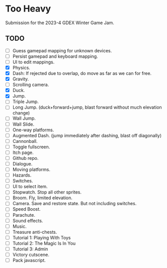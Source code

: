 # Too Heavy

Submission for the 2023-4 GDEX Winter Game Jam.

## TODO

- [ ] Guess gamepad mapping for unknown devices.
- [ ] Persist gamepad and keyboard mapping.
- [ ] UI to edit mappings.
- [x] Physics.
- [x] Dash: If rejected due to overlap, do move as far as we can for free.
- [x] Gravity.
- [ ] Scrolling camera.
- [x] Duck.
- [x] Jump.
- [ ] Triple Jump.
- [ ] Long Jump. (duck+forward+jump, blast forward without much elevation change)
- [ ] Wall Jump.
- [ ] Wall Slide.
- [ ] One-way platforms.
- [ ] Augmented Dash. (jump immediately after dashing, blast off diagonally)
- [ ] Cannonball.
- [ ] Toggle fullscreen.
- [ ] Itch page.
- [ ] Github repo.
- [ ] Dialogue.
- [ ] Moving platforms.
- [ ] Hazards.
- [ ] Switches.
- [ ] UI to select item.
- [ ] Stopwatch. Stop all other sprites.
- [ ] Broom. Fly, limited elevation.
- [ ] Camera. Save and restore state. But not including switches.
- [ ] Speed Boost.
- [ ] Parachute.
- [ ] Sound effects.
- [ ] Music.
- [ ] Treasure anti-chests.
- [ ] Tutorial 1: Playing With Toys
- [ ] Tutorial 2: The Magic Is In You
- [ ] Tutorial 3: Admin
- [ ] Victory cutscene.
- [ ] Pack javascript.
